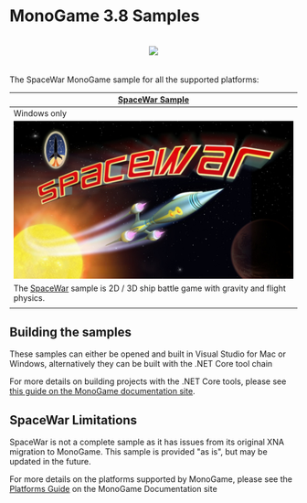 # MonoGame 3.8 Samples

<p align="center">
<br/>
  <img src="https://raw.githubusercontent.com/Mono-Game/MonoGame.Logo/master/FullColorOnLight/HorizontalLogo_128px.png"/>
<br/>
<br/>
</p>

The SpaceWar MonoGame sample for all the supported platforms:


[SpaceWar Sample](SpaceWar) |
|-|
Windows only |
[![SpaceWar Sample](SpaceWar/Content/Textures/Spacewar_Title_FINAL.jpg)](SpaceWar/) |
The [SpaceWar](SpaceWar) sample is 2D / 3D ship battle game with gravity and flight physics.|
|||

## Building the samples

These samples can either be opened and built in Visual Studio for Mac or Windows, alternatively they can be built with the .NET Core tool chain 

For more details on building projects with the .NET Core tools, please see [this guide on the MonoGame documentation site](https://docs.monogame.net/articles/packaging_games.html).

## SpaceWar Limitations

SpaceWar is not a complete sample as it has issues from its original XNA migration to MonoGame.  This sample is provided "as is", but may be updated in the future.

For more details on the platforms supported by MonoGame, please see the [Platforms Guide](https://docs.monogame.net/articles/platforms/0_platforms.html) on the MonoGame Documentation site
